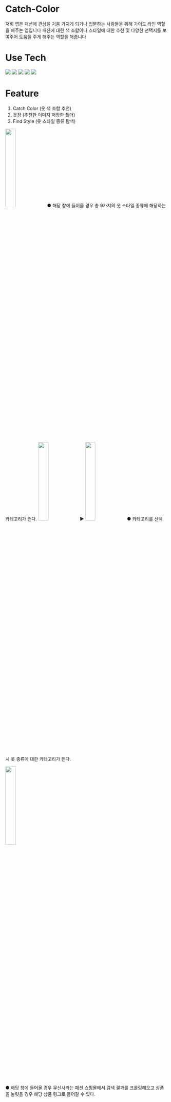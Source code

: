 # Catch-Color
저희 앱은 패션에 관심을 처음 가지게 되거나 입문하는 사람들을 위해 가이드 라인 역할을 해주는 앱입니다
패션에 대한 색 조합이나 스타일에 대한 추천 및 다양한 선택지를 보여주어 도움을 주게 해주는 역할을 해줍니다 

# Use Tech
<img src="https://img.shields.io/badge/Kotlin-006600?style=for-the-badge&logo=Kotlin&logoColor=white"/> <img src="https://img.shields.io/badge/Android-3DDC84?style=for-the-badge&logo=Android Studio&logoColor=white"/> <img src="https://img.shields.io/badge/Python-2962FF?style=for-the-badge&logo=Python&logoColor=white"/>  <img src="https://img.shields.io/badge/Flask-000000?style=for-the-badge&logo=Flask&logoColor=white"/> <img src="https://img.shields.io/badge/AWS-FF9900?style=for-the-badge&logo=Amazon aws&logoColor=white"/>

# Feature
1. Catch Color (옷 색 조합 추천)
2. 옷장 (추천한 이미지 저장한 폴더)
3. Find Style (옷 스타일 종류 탐색)

   
<img width="25%" src="https://github.com/Catch-Color/catchcolor/assets/143383060/9940cb5e-2d30-412c-9f1d-a2ed1a58af57"> ● 해당 창에 들어올 경우 총 9가지의 옷 스타일 종류에 해당하는 카테고리가 뜬다.
<img width="25%" src="https://github.com/Catch-Color/catchcolor/assets/143383060/e0e2e354-c918-4719-9711-cfe35b98dacd"> ▶
<img width="25%" src="https://github.com/Catch-Color/catchcolor/assets/143383060/4c886a64-ba99-4737-b4e0-c0940fbc603a"> ● 카테고리를 선택 시 옷 종류에 대한 카테고리가 뜬다.

<img width="25%" src="https://github.com/Catch-Color/catchcolor/assets/143383060/5f5329a2-5f35-4ece-b6f4-fe50e12664fb"> 



● 해당 창에 들어올 경우 무신사라는 패션 쇼핑몰에서 검색 결과를 크롤링해오고 상품을 눌럿을 경우 해당 상품 링크로 들어갈 수 있다. 

